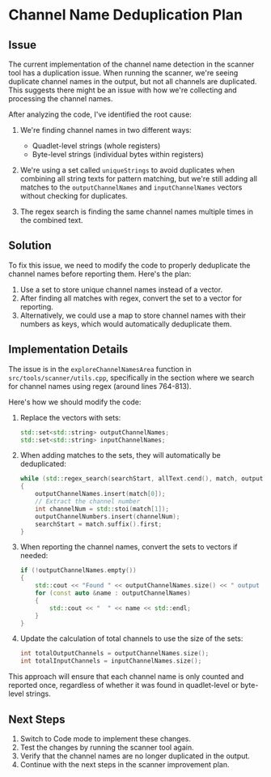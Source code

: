 # Channel Name Deduplication Plan

## Issue

The current implementation of the channel name detection in the scanner tool has a duplication issue. When running the scanner, we're seeing duplicate channel names in the output, but not all channels are duplicated. This suggests there might be an issue with how we're collecting and processing the channel names.

After analyzing the code, I've identified the root cause:

1. We're finding channel names in two different ways:
   - Quadlet-level strings (whole registers)
   - Byte-level strings (individual bytes within registers)

2. We're using a set called `uniqueStrings` to avoid duplicates when combining all string texts for pattern matching, but we're still adding all matches to the `outputChannelNames` and `inputChannelNames` vectors without checking for duplicates.

3. The regex search is finding the same channel names multiple times in the combined text.

## Solution

To fix this issue, we need to modify the code to properly deduplicate the channel names before reporting them. Here's the plan:

1. Use a set to store unique channel names instead of a vector.
2. After finding all matches with regex, convert the set to a vector for reporting.
3. Alternatively, we could use a map to store channel names with their numbers as keys, which would automatically deduplicate them.

## Implementation Details

The issue is in the `exploreChannelNamesArea` function in `src/tools/scanner/utils.cpp`, specifically in the section where we search for channel names using regex (around lines 764-813).

Here's how we should modify the code:

1. Replace the vectors with sets:
   ```cpp
   std::set<std::string> outputChannelNames;
   std::set<std::string> inputChannelNames;
   ```

2. When adding matches to the sets, they will automatically be deduplicated:
   ```cpp
   while (std::regex_search(searchStart, allText.cend(), match, outputChannelPattern))
   {
       outputChannelNames.insert(match[0]);
       // Extract the channel number
       int channelNum = std::stoi(match[1]);
       outputChannelNumbers.insert(channelNum);
       searchStart = match.suffix().first;
   }
   ```

3. When reporting the channel names, convert the sets to vectors if needed:
   ```cpp
   if (!outputChannelNames.empty())
   {
       std::cout << "Found " << outputChannelNames.size() << " output channel names matching pattern 'OUTPUT CH#':" << std::endl;
       for (const auto &name : outputChannelNames)
       {
           std::cout << "  " << name << std::endl;
       }
   }
   ```

4. Update the calculation of total channels to use the size of the sets:
   ```cpp
   int totalOutputChannels = outputChannelNames.size();
   int totalInputChannels = inputChannelNames.size();
   ```

This approach will ensure that each channel name is only counted and reported once, regardless of whether it was found in quadlet-level or byte-level strings.

## Next Steps

1. Switch to Code mode to implement these changes.
2. Test the changes by running the scanner tool again.
3. Verify that the channel names are no longer duplicated in the output.
4. Continue with the next steps in the scanner improvement plan.